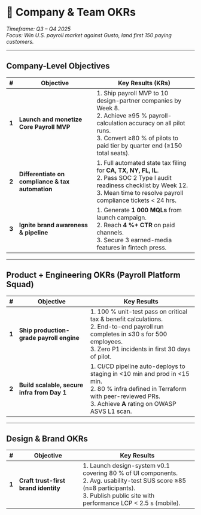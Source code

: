 <!-- okrs.md -->

# 🚀 Company & Team OKRs

_Timeframe: Q3 – Q4 2025_  
_Focus: Win U.S. payroll market against Gusto, land first 150 paying customers._

---

## Company-Level Objectives

| #     | Objective                                        | Key Results (KRs)                                                                                                                                                                                               |
| ----- | ------------------------------------------------ | --------------------------------------------------------------------------------------------------------------------------------------------------------------------------------------------------------------- |
| **1** | **Launch and monetize Core Payroll MVP**         | 1. Ship payroll MVP to 10 design-partner companies by Week 8.<br>2. Achieve ≥95 % payroll-calculation accuracy on all pilot runs.<br>3. Convert ≥80 % of pilots to paid tier by quarter end (≥150 total seats). |
| **2** | **Differentiate on compliance & tax automation** | 1. Full automated state tax filing for **CA, TX, NY, FL, IL**.<br>2. Pass SOC 2 Type I audit readiness checklist by Week 12.<br>3. Mean time to resolve payroll compliance tickets < 24 hrs.                    |
| **3** | **Ignite brand awareness & pipeline**            | 1. Generate **1 000 MQLs** from launch campaign.<br>2. Reach **4 %+ CTR** on paid channels.<br>3. Secure 3 earned-media features in fintech press.                                                              |

---

## Product + Engineering OKRs (Payroll Platform Squad)

| #     | Objective                                   | Key Results                                                                                                                                                                               |
| ----- | ------------------------------------------- | ----------------------------------------------------------------------------------------------------------------------------------------------------------------------------------------- |
| **1** | **Ship production-grade payroll engine**    | 1. 100 % unit-test pass on critical tax & benefit calculations.<br>2. End-to-end payroll run completes in ≤30 s for 500 employees.<br>3. Zero P1 incidents in first 30 days of pilot.     |
| **2** | **Build scalable, secure infra from Day 1** | 1. CI/CD pipeline auto-deploys to staging in <10 min and prod in <15 min.<br>2. 80 % infra defined in Terraform with peer-reviewed PRs.<br>3. Achieve **A** rating on OWASP ASVS L1 scan. |

---

## Design & Brand OKRs

| #     | Objective                            | Key Results                                                                                                                                                                               |
| ----- | ------------------------------------ | ----------------------------------------------------------------------------------------------------------------------------------------------------------------------------------------- |
| **1** | **Craft trust-first brand identity** | 1. Launch design-system v0.1 covering 80 % of UI components.<br>2. Avg. usability-test SUS score ≥85 (n=8 participants).<br>3. Publish public site with performance LCP < 2.5 s (mobile). |
